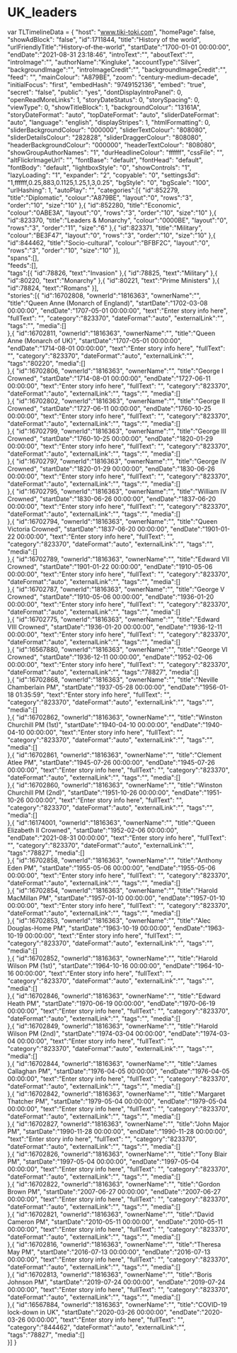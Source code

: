 # UK_leaders

var TLTimelineData = {
	"host": "www.tiki-toki.com",
	"homePage": false, 
	"showAdBlock": "false", 
	"id":1711844,
	"title":"History of the world",
	"urlFriendlyTitle":"History-of-the-world",
	"startDate":"1700-01-01 00:00:00",
	"endDate":"2021-08-31 23:18:46",
	"introText":"",
	"aboutText":"",
	"introImage":"",
	"authorName":"Kingluke",
	"accountType":"Silver",
	"backgroundImage":"",
	"introImageCredit":"",
	"backgroundImageCredit":"",
	"feed": "",
	"mainColour": "A879BE",
	"zoom": "century-medium-decade",
	"initialFocus": "first",
	"embedHash": "9749152136",
	"embed": "true",
	"secret": "false",
	"public": "yes",
	"dontDisplayIntroPanel": 0,
	"openReadMoreLinks": 1,
	"storyDateStatus": 0,
	"storySpacing": 0,
	"viewType": 0,
	"showTitleBlock": 1,
	"backgroundColour": "13161A",
	"storyDateFormat": "auto",
	"topDateFormat": "auto",
	"sliderDateFormat": "auto",
	"language": "english",
	"displayStripes": 1,
	"htmlFormatting": 0,
	"sliderBackgroundColour": "000000",
	"sliderTextColour": "808080",
	"sliderDetailsColour": "282828",
	"sliderDraggerColour": "808080",
	"headerBackgroundColour": "000000",
	"headerTextColour": "808080",
	"showGroupAuthorNames": "1",
	"durHeadlineColour": "ffffff",
	"cssFile": "",
	"altFlickrImageUrl": "",
	"fontBase": "default",
	"fontHead": "default",
	"fontBody": "default",
	"lightboxStyle": "0",
	"showControls": "1",
	"lazyLoading": "1",
	"expander": "2",
	"copyable": "0",
	"settings3d": "1,ffffff,0.25,883,0.1125,1.25,1,3,0.25",
	"bgStyle": "0",
	"bgScale": "100",
	"urlHashing": 1, 
	"autoPlay": "", 
	"categories":[{
		"id":852279,
		"title":"Diplomatic",
		"colour":"A879BE",
		"layout":"0",
		"rows":"3",
		"order":"10",
		"size":"10"
	},{
		"id":852280,
		"title":"Economic",
		"colour":"0ABE3A",
		"layout":"0",
		"rows":"3",
		"order":"10",
		"size":"10"
	},{
		"id":823370,
		"title":"Leaders & Monarchy",
		"colour":"0000BE",
		"layout":"0",
		"rows":"3",
		"order":"11",
		"size":"6"
	},{
		"id":823371,
		"title":"Military",
		"colour":"BE3F47",
		"layout":"0",
		"rows":"3",
		"order":"10",
		"size":"10"
	},{
		"id":844462,
		"title":"Socio-cultural",
		"colour":"BFBF2C",
		"layout":"0",
		"rows":"3",
		"order":"10",
		"size":"10"
	}],			
	"spans":[],			
	"feeds":[],			
	"tags":[{
		"id":78826,
		"text":"Invasion"
	},{
		"id":78825,
		"text":"Military"
	},{
		"id":80220,
		"text":"Monarchy"
	},{
		"id":80221,
		"text":"Prime Ministers"
	},{
		"id":78824,
		"text":"Romans"
	}],			
	"stories":[{
		"id":16702808,
		"ownerId":"1816363",
		"ownerName":"",
		"title":"Queen Anne (Monarch of England)",
		"startDate":"1702-03-08 00:00:00",
		"endDate":"1707-05-01 00:00:00",
		"text":"Enter story info here",
		"fullText": "",
		"category":"823370",
		"dateFormat":"auto",
		"externalLink":"",
		"tags":"",
		"media":[]				
	},{
		"id":16702811,
		"ownerId":"1816363",
		"ownerName":"",
		"title":"Queen Anne (Monarch of UK)",
		"startDate":"1707-05-01 00:00:00",
		"endDate":"1714-08-01 00:00:00",
		"text":"Enter story info here",
		"fullText": "",
		"category":"823370",
		"dateFormat":"auto",
		"externalLink":"",
		"tags":"80220",
		"media":[]				
	},{
		"id":16702806,
		"ownerId":"1816363",
		"ownerName":"",
		"title":"George I Crowned",
		"startDate":"1714-08-01 00:00:00",
		"endDate":"1727-06-11 00:00:00",
		"text":"Enter story info here",
		"fullText": "",
		"category":"823370",
		"dateFormat":"auto",
		"externalLink":"",
		"tags":"",
		"media":[]				
	},{
		"id":16702802,
		"ownerId":"1816363",
		"ownerName":"",
		"title":"George II Crowned",
		"startDate":"1727-06-11 00:00:00",
		"endDate":"1760-10-25 00:00:00",
		"text":"Enter story info here",
		"fullText": "",
		"category":"823370",
		"dateFormat":"auto",
		"externalLink":"",
		"tags":"",
		"media":[]				
	},{
		"id":16702799,
		"ownerId":"1816363",
		"ownerName":"",
		"title":"George III Crowned",
		"startDate":"1760-10-25 00:00:00",
		"endDate":"1820-01-29 00:00:00",
		"text":"Enter story info here",
		"fullText": "",
		"category":"823370",
		"dateFormat":"auto",
		"externalLink":"",
		"tags":"",
		"media":[]				
	},{
		"id":16702797,
		"ownerId":"1816363",
		"ownerName":"",
		"title":"George IV Crowned",
		"startDate":"1820-01-29 00:00:00",
		"endDate":"1830-06-26 00:00:00",
		"text":"Enter story info here",
		"fullText": "",
		"category":"823370",
		"dateFormat":"auto",
		"externalLink":"",
		"tags":"",
		"media":[]				
	},{
		"id":16702795,
		"ownerId":"1816363",
		"ownerName":"",
		"title":"William IV Crowned",
		"startDate":"1830-06-26 00:00:00",
		"endDate":"1837-06-20 00:00:00",
		"text":"Enter story info here",
		"fullText": "",
		"category":"823370",
		"dateFormat":"auto",
		"externalLink":"",
		"tags":"",
		"media":[]				
	},{
		"id":16702794,
		"ownerId":"1816363",
		"ownerName":"",
		"title":"Queen Victoria Crowned",
		"startDate":"1837-06-20 00:00:00",
		"endDate":"1901-01-22 00:00:00",
		"text":"Enter story info here",
		"fullText": "",
		"category":"823370",
		"dateFormat":"auto",
		"externalLink":"",
		"tags":"",
		"media":[]				
	},{
		"id":16702789,
		"ownerId":"1816363",
		"ownerName":"",
		"title":"Edward VII Crowned",
		"startDate":"1901-01-22 00:00:00",
		"endDate":"1910-05-06 00:00:00",
		"text":"Enter story info here",
		"fullText": "",
		"category":"823370",
		"dateFormat":"auto",
		"externalLink":"",
		"tags":"",
		"media":[]				
	},{
		"id":16702787,
		"ownerId":"1816363",
		"ownerName":"",
		"title":"George V Crowned",
		"startDate":"1910-05-06 00:00:00",
		"endDate":"1936-01-20 00:00:00",
		"text":"Enter story info here",
		"fullText": "",
		"category":"823370",
		"dateFormat":"auto",
		"externalLink":"",
		"tags":"",
		"media":[]				
	},{
		"id":16702775,
		"ownerId":"1816363",
		"ownerName":"",
		"title":"Edward VIII Crowned",
		"startDate":"1936-01-20 00:00:00",
		"endDate":"1936-12-11 00:00:00",
		"text":"Enter story info here",
		"fullText": "",
		"category":"823370",
		"dateFormat":"auto",
		"externalLink":"",
		"tags":"",
		"media":[]				
	},{
		"id":16567880,
		"ownerId":"1816363",
		"ownerName":"",
		"title":"George VI Crowned",
		"startDate":"1936-12-11 00:00:00",
		"endDate":"1952-02-06 00:00:00",
		"text":"Enter story info here",
		"fullText": "",
		"category":"823370",
		"dateFormat":"auto",
		"externalLink":"",
		"tags":"78827",
		"media":[]				
	},{
		"id":16702868,
		"ownerId":"1816363",
		"ownerName":"",
		"title":"Neville Chamberlain PM",
		"startDate":"1937-05-28 00:00:00",
		"endDate":"1956-01-18 01:35:59",
		"text":"Enter story info here",
		"fullText": "",
		"category":"823370",
		"dateFormat":"auto",
		"externalLink":"",
		"tags":"",
		"media":[]				
	},{
		"id":16702862,
		"ownerId":"1816363",
		"ownerName":"",
		"title":"Winston Churchill PM (1st)",
		"startDate":"1940-04-10 00:00:00",
		"endDate":"1940-04-10 00:00:00",
		"text":"Enter story info here",
		"fullText": "",
		"category":"823370",
		"dateFormat":"auto",
		"externalLink":"",
		"tags":"",
		"media":[]				
	},{
		"id":16702861,
		"ownerId":"1816363",
		"ownerName":"",
		"title":"Clement Atlee PM",
		"startDate":"1945-07-26 00:00:00",
		"endDate":"1945-07-26 00:00:00",
		"text":"Enter story info here",
		"fullText": "",
		"category":"823370",
		"dateFormat":"auto",
		"externalLink":"",
		"tags":"",
		"media":[]				
	},{
		"id":16702860,
		"ownerId":"1816363",
		"ownerName":"",
		"title":"Winston Churchill PM (2nd)",
		"startDate":"1951-10-26 00:00:00",
		"endDate":"1951-10-26 00:00:00",
		"text":"Enter story info here",
		"fullText": "",
		"category":"823370",
		"dateFormat":"auto",
		"externalLink":"",
		"tags":"",
		"media":[]				
	},{
		"id":16174001,
		"ownerId":"1816363",
		"ownerName":"",
		"title":"Queen Elizabeth II Crowned",
		"startDate":"1952-02-06 00:00:00",
		"endDate":"2021-08-31 00:00:00",
		"text":"Enter story info here",
		"fullText": "",
		"category":"823370",
		"dateFormat":"auto",
		"externalLink":"",
		"tags":"78827",
		"media":[]				
	},{
		"id":16702858,
		"ownerId":"1816363",
		"ownerName":"",
		"title":"Anthony Eden PM",
		"startDate":"1955-05-06 00:00:00",
		"endDate":"1955-05-06 00:00:00",
		"text":"Enter story info here",
		"fullText": "",
		"category":"823370",
		"dateFormat":"auto",
		"externalLink":"",
		"tags":"",
		"media":[]				
	},{
		"id":16702854,
		"ownerId":"1816363",
		"ownerName":"",
		"title":"Harold MacMillan PM",
		"startDate":"1957-01-10 00:00:00",
		"endDate":"1957-01-10 00:00:00",
		"text":"Enter story info here",
		"fullText": "",
		"category":"823370",
		"dateFormat":"auto",
		"externalLink":"",
		"tags":"",
		"media":[]				
	},{
		"id":16702853,
		"ownerId":"1816363",
		"ownerName":"",
		"title":"Alec Douglas-Home PM",
		"startDate":"1963-10-19 00:00:00",
		"endDate":"1963-10-19 00:00:00",
		"text":"Enter story info here",
		"fullText": "",
		"category":"823370",
		"dateFormat":"auto",
		"externalLink":"",
		"tags":"",
		"media":[]				
	},{
		"id":16702852,
		"ownerId":"1816363",
		"ownerName":"",
		"title":"Harold Wilson PM (1st)",
		"startDate":"1964-10-16 00:00:00",
		"endDate":"1964-10-16 00:00:00",
		"text":"Enter story info here",
		"fullText": "",
		"category":"823370",
		"dateFormat":"auto",
		"externalLink":"",
		"tags":"",
		"media":[]				
	},{
		"id":16702846,
		"ownerId":"1816363",
		"ownerName":"",
		"title":"Edward Heath PM",
		"startDate":"1970-06-19 00:00:00",
		"endDate":"1970-06-19 00:00:00",
		"text":"Enter story info here",
		"fullText": "",
		"category":"823370",
		"dateFormat":"auto",
		"externalLink":"",
		"tags":"",
		"media":[]				
	},{
		"id":16702849,
		"ownerId":"1816363",
		"ownerName":"",
		"title":"Harold Wilson PM (2nd)",
		"startDate":"1974-03-04 00:00:00",
		"endDate":"1974-03-04 00:00:00",
		"text":"Enter story info here",
		"fullText": "",
		"category":"823370",
		"dateFormat":"auto",
		"externalLink":"",
		"tags":"",
		"media":[]				
	},{
		"id":16702844,
		"ownerId":"1816363",
		"ownerName":"",
		"title":"James Callaghan PM",
		"startDate":"1976-04-05 00:00:00",
		"endDate":"1976-04-05 00:00:00",
		"text":"Enter story info here",
		"fullText": "",
		"category":"823370",
		"dateFormat":"auto",
		"externalLink":"",
		"tags":"",
		"media":[]				
	},{
		"id":16702842,
		"ownerId":"1816363",
		"ownerName":"",
		"title":"Margaret Thatcher PM",
		"startDate":"1979-05-04 00:00:00",
		"endDate":"1979-05-04 00:00:00",
		"text":"Enter story info here",
		"fullText": "",
		"category":"823370",
		"dateFormat":"auto",
		"externalLink":"",
		"tags":"",
		"media":[]				
	},{
		"id":16702827,
		"ownerId":"1816363",
		"ownerName":"",
		"title":"John Major PM",
		"startDate":"1990-11-28 00:00:00",
		"endDate":"1990-11-28 00:00:00",
		"text":"Enter story info here",
		"fullText": "",
		"category":"823370",
		"dateFormat":"auto",
		"externalLink":"",
		"tags":"",
		"media":[]				
	},{
		"id":16702826,
		"ownerId":"1816363",
		"ownerName":"",
		"title":"Tony Blair PM",
		"startDate":"1997-05-04 00:00:00",
		"endDate":"1997-05-04 00:00:00",
		"text":"Enter story info here",
		"fullText": "",
		"category":"823370",
		"dateFormat":"auto",
		"externalLink":"",
		"tags":"",
		"media":[]				
	},{
		"id":16702822,
		"ownerId":"1816363",
		"ownerName":"",
		"title":"Gordon Brown PM",
		"startDate":"2007-06-27 00:00:00",
		"endDate":"2007-06-27 00:00:00",
		"text":"Enter story info here",
		"fullText": "",
		"category":"823370",
		"dateFormat":"auto",
		"externalLink":"",
		"tags":"",
		"media":[]				
	},{
		"id":16702821,
		"ownerId":"1816363",
		"ownerName":"",
		"title":"David Cameron PM",
		"startDate":"2010-05-11 00:00:00",
		"endDate":"2010-05-11 00:00:00",
		"text":"Enter story info here",
		"fullText": "",
		"category":"823370",
		"dateFormat":"auto",
		"externalLink":"",
		"tags":"",
		"media":[]				
	},{
		"id":16702816,
		"ownerId":"1816363",
		"ownerName":"",
		"title":"Theresa May PM",
		"startDate":"2016-07-13 00:00:00",
		"endDate":"2016-07-13 00:00:00",
		"text":"Enter story info here",
		"fullText": "",
		"category":"823370",
		"dateFormat":"auto",
		"externalLink":"",
		"tags":"",
		"media":[]				
	},{
		"id":16702813,
		"ownerId":"1816363",
		"ownerName":"",
		"title":"Boris Johnson PM",
		"startDate":"2019-07-24 00:00:00",
		"endDate":"2019-07-24 00:00:00",
		"text":"Enter story info here",
		"fullText": "",
		"category":"823370",
		"dateFormat":"auto",
		"externalLink":"",
		"tags":"",
		"media":[]				
	},{
		"id":16567884,
		"ownerId":"1816363",
		"ownerName":"",
		"title":"COVID-19 lock-down in UK",
		"startDate":"2020-03-26 00:00:00",
		"endDate":"2020-03-26 00:00:00",
		"text":"Enter story info here",
		"fullText": "",
		"category":"844462",
		"dateFormat":"auto",
		"externalLink":"",
		"tags":"78827",
		"media":[]				
	}]
}
